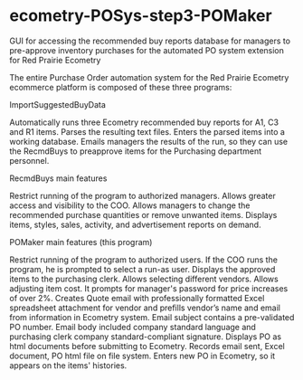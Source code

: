 # ecometry-POSys-step3-POMaker

GUI for accessing the recommended buy reports database for managers to pre-approve inventory purchases for the automated PO system extension for Red Prairie Ecometry

The entire Purchase Order automation system for the Red Prairie Ecometry ecommerce platform is composed of these three programs:

ImportSuggestedBuyData 

Automatically runs three Ecometry recommended buy reports for A1, C3 and R1 items. Parses the resulting text files. Enters the parsed items into a working database. Emails managers the results of the run, so they can use the RecmdBuys to preapprove items for the Purchasing department personnel.

RecmdBuys main features

Restrict running of the program to authorized managers. Allows greater access and visibility to the COO. Allows managers to change the recommended purchase quantities or remove unwanted items. Displays items, styles, sales, activity, and advertisement reports on demand.

POMaker main features (this program)

Restrict running of the program to authorized users. If the COO runs the program, he is prompted to select a run-as user. Displays the approved items to the purchasing clerk. Allows selecting different vendors. Allows adjusting item cost. It prompts for manager's password for price increases of over 2%. Creates Quote email with professionally formatted Excel spreadsheet attachment for vendor and prefills vendor’s name and email from information in Ecometry system. Email subject contains a pre-validated PO number. Email body included company standard language and purchasing clerk company standard-compliant signature. Displays PO as html documents before submitting to Ecometry. Records email sent, Excel document, PO html file on file system. Enters new PO in Ecometry, so it appears on the items' histories.

